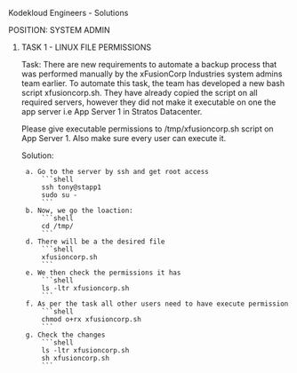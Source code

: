 Kodekloud Engineers - Solutions

POSITION: SYSTEM ADMIN

1. TASK 1 - LINUX FILE PERMISSIONS

	Task: 
	There are new requirements to automate a backup process that was performed manually by the xFusionCorp Industries system admins team earlier. 
	To automate this task, the team has developed a new bash script xfusioncorp.sh. They have already copied the script on all required servers, however they did not make it executable on one the app server i.e App Server 1 in Stratos Datacenter.

	Please give executable permissions to /tmp/xfusioncorp.sh script on App Server 1. Also make sure every user can execute it.

	Solution:

		a. Go to the server by ssh and get root access
			```shell
			ssh tony@stapp1
			sudo su -
			```
		b. Now, we go the loaction:
			```shell
			cd /tmp/
			```
		d. There will be a the desired file
			```shell 
			xfusioncorp.sh
			```
		e. We then check the permissions it has
			```shell
			ls -ltr xfusioncorp.sh
			```
		f. As per the task all other users need to have execute permission
			```shell
			chmod o+rx xfusioncorp.sh
			```
		g. Check the changes
			```shell
			ls -ltr xfusioncorp.sh
			sh xfusioncorp.sh
			```
			
